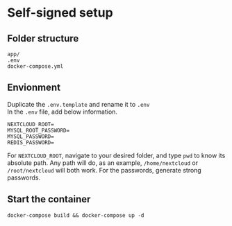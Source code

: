 # Self-signed setup

## Folder structure
```
app/
.env
docker-compose.yml
```

## Envionment
Duplicate the `.env.template` and rename it to `.env`  
In the `.env` file, add below information.  
```
NEXTCLOUD_ROOT=
MYSQL_ROOT_PASSWORD=
MYSQL_PASSWORD=
REDIS_PASSWORD=
```
For `NEXTCLOUD_ROOT`, navigate to your desired folder, and type `pwd` to know its absolute path. Any path will do, as an example, `/home/nextcloud` or `/root/nextcloud` will both work. For the passwords, generate strong passwords.

## Start the container
```
docker-compose build && docker-compose up -d
```
